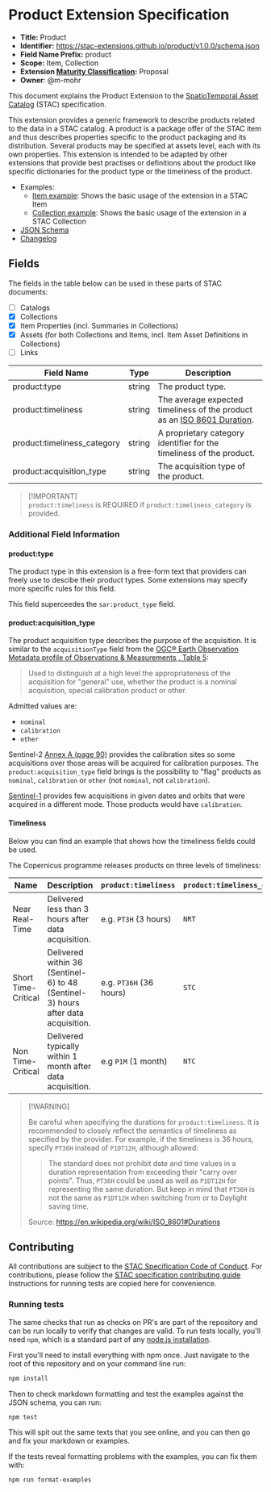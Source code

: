 # Product Extension Specification

- **Title:** Product
- **Identifier:** <https://stac-extensions.github.io/product/v1.0.0/schema.json>
- **Field Name Prefix:** product
- **Scope:** Item, Collection
- **Extension [Maturity Classification](https://github.com/radiantearth/stac-spec/tree/master/extensions/README.md#extension-maturity):** Proposal
- **Owner**: @m-mohr

This document explains the Product Extension to the [SpatioTemporal Asset Catalog](https://github.com/radiantearth/stac-spec) (STAC) specification.

This extension provides a generic framework to describe products related to the data in a STAC catalog.
A product is a package offer of the STAC item and thus describes properties specific to the product packaging and its distribution.
Several products may be specified at assets level, each with its own properties.
This extension is intended to be adapted by other extensions that provide best practises or definitions about the product like
specific dictionaries for the product type or the timeliness of the product.

- Examples:
  - [Item example](examples/item.json): Shows the basic usage of the extension in a STAC Item
  - [Collection example](examples/collection.json): Shows the basic usage of the extension in a STAC Collection
- [JSON Schema](json-schema/schema.json)
- [Changelog](./CHANGELOG.md)

## Fields

The fields in the table below can be used in these parts of STAC documents:

- [ ] Catalogs
- [x] Collections
- [x] Item Properties (incl. Summaries in Collections)
- [x] Assets (for both Collections and Items, incl. Item Asset Definitions in Collections)
- [ ] Links

| Field Name                  | Type   | Description                                                  |
| --------------------------- | ------ | ------------------------------------------------------------ |
| product:type                | string | The product type.                                            |
| product:timeliness          | string | The average expected timeliness of the product as an [ISO 8601 Duration](https://en.wikipedia.org/wiki/ISO_8601#Durations). |
| product:timeliness_category | string | A proprietary category identifier for the timeliness of the product. |
| product:acquisition_type    | string | The acquisition type of the product.                         |

> \[!IMPORTANT]  
> `product:timeliness` is REQUIRED if `product:timeliness_category` is provided.

### Additional Field Information

#### product:type

The product type in this extension is a free-form text that providers can freely use to descibe their product types.
Some extensions may specify more specific rules for this field.

This field superceedes the `sar:product_type` field.

#### product:acquisition_type

The product acquisition type describes the purpose of the acquisition.
It is similar to the `acquisitionType` field from the 
[OGC® Earth Observation Metadata profile of Observations & Measurements , Table 5](https://docs.ogc.org/is/10-157r4/10-157r4.html#24):

> Used to distinguish at a high level the appropriateness of the acquisition for "general" use,
> whether the product is a nominal acquisition, special calibration product or other.

Admitted values are:
- `nominal`
- `calibration`
- `other`

Sentinel-2 [Annex A (page 90)](https://sentinel.esa.int/documents/247904/2047089/Sentinel-2_Cal-Val_Phase-E2) provides the calibration sites so some
acquisitions over those areas will be acquired for calibration purposes.
The `product:acquisition_type` field brings is the possibility to "flag" products as `nominal`, `calibration`
or `other` (not `nominal`, not `calibration`).

[Sentinel-1](https://sentinels.copernicus.eu/web/sentinel/-/copernicus-sentinel-1-calibration-campaign-on-going-in-europe) provides few acquisitions
in given dates and orbits that were acquired in a different mode. Those products would have `calibration`.

#### Timeliness

Below you can find an example that shows how the timeliness fields could be used.

The Copernicus programme releases products on three levels of timeliness:

| Name                | Description                                                  | `product:timeliness`    | `product:timeliness_category` |
| ------------------- | ------------------------------------------------------------ | ----------------------- | ----------------------------- |
| Near Real-Time      | Delivered less than 3 hours after data acquisition.          | e.g. `PT3H` (3 hours)   | `NRT`                         |
| Short Time-Critical | Delivered within 36 (Sentinel-6) to 48 (Sentinel-3) hours after data acquisition. | e.g. `PT36H` (36 hours) | `STC`                         |
| Non Time-Critical   | Delivered typically within 1 month after data acquisition.   | e.g `P1M` (1 month)     | `NTC`                         |

> \[!WARNING]
>
> Be careful when specifying the durations for `product:timeliness`.
> It is recommended to closely reflect the semantics of timeliness as specified by the provider.
> For example, if the timeliness is 36 hours, specify  `PT36H` instead of  `P1DT12H`, although allowed:
>
> > The standard does not prohibit date and time values in a duration  representation from exceeding their "carry over points".
> > Thus, `PT36H` could be used as well as `P1DT12H` for representing the same duration.
> > But keep in mind that `PT36H` is not the same as  `P1DT12H` when switching from or to Daylight saving time.
>
> Source: <https://en.wikipedia.org/wiki/ISO_8601#Durations>

## Contributing

All contributions are subject to the
[STAC Specification Code of Conduct](https://github.com/radiantearth/stac-spec/blob/master/CODE_OF_CONDUCT.md).
For contributions, please follow the
[STAC specification contributing guide](https://github.com/radiantearth/stac-spec/blob/master/CONTRIBUTING.md) Instructions
for running tests are copied here for convenience.

### Running tests

The same checks that run as checks on PR's are part of the repository and can be run locally to verify that changes are valid. 
To run tests locally, you'll need `npm`, which is a standard part of any [node.js installation](https://nodejs.org/en/download/).

First you'll need to install everything with npm once. Just navigate to the root of this repository and on 
your command line run:
```bash
npm install
```

Then to check markdown formatting and test the examples against the JSON schema, you can run:
```bash
npm test
```

This will spit out the same texts that you see online, and you can then go and fix your markdown or examples.

If the tests reveal formatting problems with the examples, you can fix them with:
```bash
npm run format-examples
```
